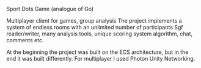 Sport Dots Game (analogue of Go)

Multiplayer client for games, group analysis
The project implements a system of endless rooms with an unlimited number of participants
Sgf reader/writer, many analysis tools, unique scoring system algorithm, chat, comments etc.

At the beginning the project was built on the ECS architecture, but in the end it was built differently.
For multiplayer I used Photon Unity Networking.
